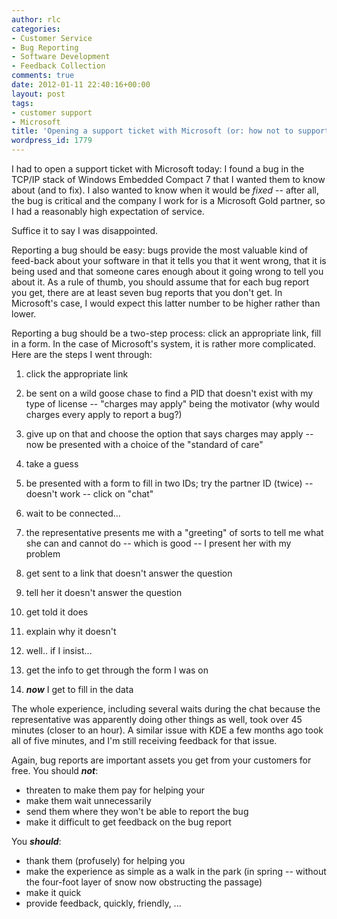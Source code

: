```yaml
---
author: rlc
categories:
- Customer Service
- Bug Reporting
- Software Development
- Feedback Collection
comments: true
date: 2012-01-11 22:40:16+00:00
layout: post
tags:
- customer support
- Microsoft
title: 'Opening a support ticket with Microsoft (or: how not to support your customers)'
wordpress_id: 1779
---
```


I had to open a support ticket with Microsoft today: I found a bug in the TCP/IP stack of Windows Embedded Compact 7 that I wanted them to know about (and to fix). I also wanted to know when it would be _fixed_ -- after all, the bug is critical and the company I work for is a Microsoft Gold partner, so I had a reasonably high expectation of service.

Suffice it to say I was disappointed.

<!--more-->

Reporting a bug should be easy: bugs provide the most valuable kind of feed-back about your software in that it tells you that it went wrong, that it is being used and that someone cares enough about it going wrong to tell you about it. As a rule of thumb, you should assume that for each bug report you get, there are at least seven bug reports that you don't get. In Microsoft's case, I would expect this latter number to be higher rather than lower.

Reporting a bug should be a two-step process: click an appropriate link, fill in a form. In the case of Microsoft's system, it is rather more complicated. Here are the steps I went through:

1. click the appropriate link

2. be sent on a wild goose chase to find a PID that doesn't exist with my type of license -- "charges may apply" being the motivator (why would charges every apply to report a bug?)

3. give up on that and choose the option that says charges may apply -- now be presented with a choice of the "standard of care"

4. take a guess

5. be presented with a form to fill in two IDs; try the partner ID (twice) -- doesn't work -- click on "chat"

6. wait to be connected...

7. the representative presents me with a "greeting" of sorts to tell me what she can and cannot do -- which is good -- I present her with my problem

8. get sent to a link that doesn't answer the question

9. tell her it doesn't answer the question

10. get told it does

11. explain why it doesn't

12. well.. if I insist...

13. get the info to get through the form I was on

14. **_now_** I get to fill in the data

The whole experience, including several waits during the chat because the representative was apparently doing other things as well, took over 45 minutes (closer to an hour). A similar issue with KDE a few months ago took all of five minutes, and I'm still receiving feedback for that issue.

Again, bug reports are important assets you get from your customers for free. You should **_not_**:

- threaten to make them pay for helping your
- make them wait unnecessarily
- send them where they won't be able to report the bug
- make it difficult to get feedback on the bug report

You **_should_**:

- thank them (profusely) for helping you
- make the experience as simple as a walk in the park (in spring -- without the four-foot layer of snow now obstructing the passage)
- make it quick
- provide feedback, quickly, friendly, ...